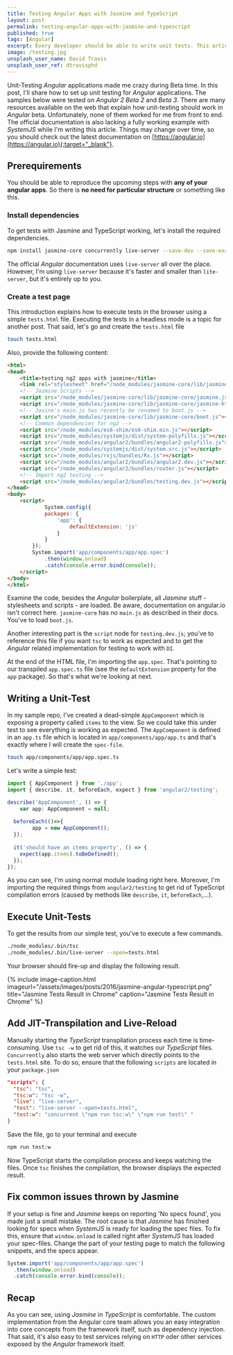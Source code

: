 ```yaml
---
title: Testing Angular Apps with Jasmine and TypeScript
layout: post
permalink: testing-angular-apps-with-jasmine-and-typescript
published: true
tags: [Angular]
excerpt: Every developer should be able to write unit tests. This article explains how to write tests based on the popular testing framework Jasmine in combination with Angular and TypeScript.
image: /testing.jpg
unsplash_user_name: David Travis
unsplash_user_ref: dtravisphd
---
```


Unit-Testing *Angular* applications made me crazy during Beta time. In this post, I'll share how to set up unit testing for *Angular* applications. The samples below were tested on *Angular 2* *Beta 2* and *Beta 3*. There are many resources available on the web that explain how unit-testing should work in *Angular* beta. Unfortunately, none of them worked for me from front to end. The official documentation is also lacking a fully working example with *SystemJS* while I'm writing this article. Things may change over time, so you should check out the latest documentation on [https://angular.io](https://angular.io){:target="_blank"}.

## Prerequirements

You should be able to reproduce the upcoming steps with **any of your angular apps**. So there is **no need for particular structure** or something like this.

### Install dependencies

To get tests with Jasmine and TypeScript working, let's install the required dependencies.

```bash
npm install jasmine-core concurrently live-server --save-dev --save-exact

```

The official *Angular* documentation uses `live-server` all over the place. However, I'm using `live-server` because it's faster and smaller than `lite-server`, but it's entirely up to you.

### Create a test page

This introduction explains how to execute tests in the browser using a simple `tests.html` file. Executing the tests in a headless mode is a topic for another post. That said, let's go and create the `tests.html` file

```bash
touch tests.html

```

Also, provide the following content:

```html
<html>
<head>
    <title>testing ng2 apps with jasmine</title>
    <link rel="stylesheet" href="/node_modules/jasmine-core/lib/jasmine-core/jasmine.css">
    <!-- Jasmine Scripts -->
    <script src="/node_modules/jasmine-core/lib/jasmine-core/jasmine.js"></script>
    <script src="/node_modules/jasmine-core/lib/jasmine-core/jasmine-html.js"></script>
    <!-- Jasine's main.js has recently be renamed to boot.js -->
    <script src="/node_modules/jasmine-core/lib/jasmine-core/boot.js"></script>
    <!-- Common dependencies for ng2 -->
    <script src="/node_modules/es6-shim/es6-shim.min.js"></script>
    <script src="/node_modules/systemjs/dist/system-polyfills.js"></script>
    <script src="/node_modules/angular2/bundles/angular2-polyfills.js"></script>
    <script src="/node_modules/systemjs/dist/system.src.js"></script>
    <script src="/node_modules/rxjs/bundles/Rx.js"></script>
    <script src="/node_modules/angular2/bundles/angular2.dev.js"></script>
    <script src="/node_modules/angular2/bundles/router.js"></script>
    <!-- Import ng2 testing -->
    <script src="/node_modules/angular2/bundles/testing.dev.js"></script>
</head>
<body>
    <script>
            System.config({
            packages: {
                'app': {
                    defaultExtension: 'js'
                }
            }
        });
        System.import('app/components/app/app.spec')
            .then(window.onload)
            .catch(console.error.bind(console));
    </script>
</body>
</html>

```

Examine the code, besides the *Angular* boilerplate, all *Jasmine* stuff - stylesheets and scripts - are loaded. Be aware, documentation on angular.io isn't correct here. `jasmine-core` has no `main.js` as described in their docs. You've to load `boot.js`.

Another interesting part is the `script` node for `testing.dev.js`; you've to reference this file if you want `tsc` to work as expected and to get the *Angular* related implementation for testing to work with `DI`.

At the end of the HTML file, I'm importing the `app.spec`. That's pointing to our transpiled `app.spec.ts` file (see the `defaultExtension` property for the `app` package). So that's what we're looking at next.

## Writing a Unit-Test

In my sample repo, I've created a dead-simple `AppComponent` which is exposing a property called `items` to the view. So we could take this under test to see everything is working as expected. The `AppComponent` is defined in an `app.ts` file which is located in `app/components/app/app.ts` and that's exactly where I will create the `spec-file`.

```bash
touch app/components/app/app.spec.ts

```

Let's write a simple test:

```typescript
import { AppComponent } from './app';
import { describe, it, beforeEach, expect } from 'angular2/testing';

describe('AppComponent', () => {
    var app: AppComponent = null;
  
  beforeEach(()=>{
        app = new AppComponent();
  });
  
  it('should have an items property', () => {
    expect(app.items).toBeDefined();
  });
});

```

As you can see, I'm using normal module loading right here. Moreover, I'm importing the required things from `angular2/testing` to get rid of TypeScript compilation errors (caused by methods like `describe`, `it`, `beforeEach`,…).

## Execute Unit-Tests

To get the results from our simple test, you've to execute a few commands.

```bash
./node_modules/.bin/tsc
./node_modules/.bin/live-server --open=tests.html

```

Your browser should fire-up and display the following result.

{% include image-caption.html imageurl="/assets/images/posts/2016/jasmine-angular-typescript.png"
title="Jasmine Tests Result in Chrome" caption="Jasmine Tests Result in Chrome" %}

## Add JIT-Transpilation and Live-Reload

Manually starting the *TypeScript* transpilation process each time is time-consuming. Use `tsc -w` to get rid of this, it watches our *TypeScript* files. `Concurrently` also starts the web server which directly points to the `tests.html` site. To do so, ensure that the following `scripts` are located in your `package.json`

```json
"scripts": {
  "tsc": "tsc",
  "tsc:w": "tsc -w",
  "live": "live-server",
  "test": "live-server --open=tests.html",
  "test:w": "concurrent \"npm run tsc:w\" \"npm run test\" "
}

```

Save the file, go to your terminal and execute

```bash
npm run test:w

```

Now TypeScript starts the compilation process and keeps watching the files. Once `tsc` finishes the compilation, the browser displays the expected result.

## Fix common issues thrown by Jasmine

If your setup is fine and *Jasmine* keeps on reporting 'No specs found', you made just a small mistake. The root cause is that *Jasmine* has finished looking for specs when *SystemJS* is ready for loading the spec files. To fix this, ensure that `window.onload` is called right after *SystemJS* has loaded your spec-files. Change the part of your testing page to match the following snippets, and the specs appear.

```typescript
System.import('app/components/app/app.spec')
  .then(window.onload)
  .catch(console.error.bind(console));

```

## Recap

As you can see, using *Jasmine* in *TypeScript* is comfortable. The custom implementation from the Angular core team allows you an easy integration into core concepts from the framework itself, such as dependency injection. That said, it's also easy to test services relying on `HTTP` oder other services exposed by the *Angular* framework itself.
